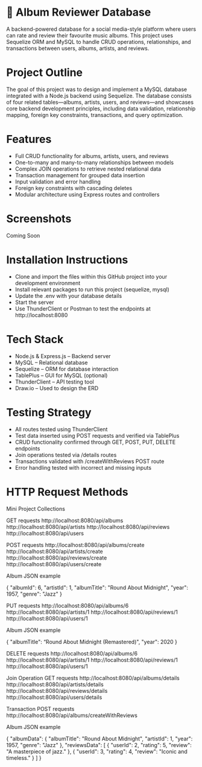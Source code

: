 # 🎵 Album Reviewer Database

A backend-powered database for a social media-style platform where users can rate and review their favourite music albums. This project uses Sequelize ORM and MySQL to handle CRUD operations, relationships, and transactions between users, albums, artists, and reviews.

# Project Outline

The goal of this project was to design and implement a MySQL database integrated with a Node.js backend using Sequelize. The database consists of four related tables—albums, artists, users, and reviews—and showcases core backend development principles, including data validation, relationship mapping, foreign key constraints, transactions, and query optimization.

# Features

- Full CRUD functionality for albums, artists, users, and reviews
- One-to-many and many-to-many relationships between models
- Complex JOIN operations to retrieve nested relational data
- Transaction management for grouped data insertion
- Input validation and error handling
- Foreign key constraints with cascading deletes
- Modular architecture using Express routes and controllers

# Screenshots

Coming Soon

# Installation Instructions

- Clone and import the files within this GitHub project into your development environment
- Install relevant packages to run this project (sequelize, mysql)
- Update the .env with your database details
- Start the server
- Use ThunderClient or Postman to test the endpoints at http://localhost:8080

# Tech Stack

- Node.js & Express.js – Backend server
- MySQL – Relational database
- Sequelize – ORM for database interaction
- TablePlus – GUI for MySQL (optional)
- ThunderClient – API testing tool
- Draw.io – Used to design the ERD

# Testing Strategy

- All routes tested using ThunderClient
- Test data inserted using POST requests and verified via TablePlus
- CRUD functionality confirmed through GET, POST, PUT, DELETE endpoints
- Join operations tested via /details routes
- Transactions validated with /createWithReviews POST route
- Error handling tested with incorrect and missing inputs

# HTTP Request Methods

Mini Project Collections

GET requests
http://localhost:8080/api/albums
http://localhost:8080/api/artists
http://localhost:8080/api/reviews
http://localhost:8080/api/users

POST requests
http://localhost:8080/api/albums/create
http://localhost:8080/api/artists/create
http://localhost:8080/api/reviews/create
http://localhost:8080/api/users/create

Album JSON example

{
"albumId": 6,
"artistId": 1,
"albumTitle": "Round About Midnight",
"year": 1957,
"genre": "Jazz"
}

PUT requests
http://localhost:8080/api/albums/6
http://localhost:8080/api/artists/1
http://localhost:8080/api/reviews/1
http://localhost:8080/api/users/1

Album JSON example

{
"albumTitle": “Round About Midnight (Remastered)",
"year": 2020
}

DELETE requests
http://localhost:8080/api/albums/6
http://localhost:8080/api/artists/1
http://localhost:8080/api/reviews/1
http://localhost:8080/api/users/1

Join Operation GET requests
http://localhost:8080/api/albums/details
http://localhost:8080/api/artists/details
http://localhost:8080/api/reviews/details
http://localhost:8080/api/users/details

Transaction POST requests
http://localhost:8080/api/albums/createWithReviews

Album JSON example

{
"albumData": {
"albumTitle": "Round About Midnight",
"artistId": 1,
"year": 1957,
"genre": "Jazz"
},
"reviewsData": [
{
"userId": 2,
"rating": 5,
"review": "A masterpiece of jazz."
},
{
"userId": 3,
"rating": 4,
"review": "Iconic and timeless."
}
]
}
